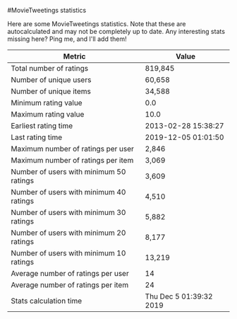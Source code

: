 #MovieTweetings statistics

Here are some MovieTweetings statistics. Note that these are autocalculated and may not be completely up to date. Any interesting stats missing here? Ping me, and I'll add them!

Metric | Value
--- | ---
Total number of ratings                 | 819,845
Number of unique users                  | 60,658
Number of unique items                  | 34,588
Minimum rating value                    | 0.0
Maximum rating value                    | 10.0
Earliest rating time                    | 2013-02-28 15:38:27
Last rating time                        | 2019-12-05 01:01:50
Maximum number of ratings per user      | 2,846
Maximum number of ratings per item      | 3,069
Number of users with minimum 50 ratings | 3,609
Number of users with minimum 40 ratings | 4,510
Number of users with minimum 30 ratings | 5,882
Number of users with minimum 20 ratings | 8,177
Number of users with minimum 10 ratings | 13,219
Average number of ratings per user      | 14
Average number of ratings per item      | 24
Stats calculation time                  | Thu Dec  5 01:39:32 2019

